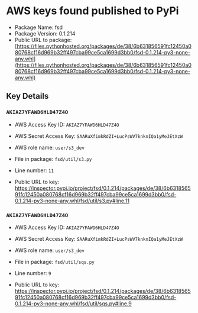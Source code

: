 # AWS keys found published to PyPi

* Package Name: fsd
* Package Version: 0.1.214
* Public URL to package: [https://files.pythonhosted.org/packages/de/38/6b631856591fc12450a080768cf16d969b32ff497cba99ce5ca1699d3bb0/fsd-0.1.214-py3-none-any.whl](https://files.pythonhosted.org/packages/de/38/6b631856591fc12450a080768cf16d969b32ff497cba99ce5ca1699d3bb0/fsd-0.1.214-py3-none-any.whl)

## Key Details

### `AKIAZ7YFAWD6HLD47Z4O`

* AWS Access Key ID: `AKIAZ7YFAWD6HLD47Z4O`
* AWS Secret Access Key: `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` 
* AWS role name: `user/s3_dev`
* File in package: `fsd/util/s3.py`
* Line number: `11`

* Public URL to key: https://inspector.pypi.io/project/fsd/0.1.214/packages/de/38/6b631856591fc12450a080768cf16d969b32ff497cba99ce5ca1699d3bb0/fsd-0.1.214-py3-none-any.whl/fsd/util/s3.py#line.11



### `AKIAZ7YFAWD6HLD47Z4O`

* AWS Access Key ID: `AKIAZ7YFAWD6HLD47Z4O`
* AWS Secret Access Key: `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` 
* AWS role name: `user/s3_dev`
* File in package: `fsd/util/sqs.py`
* Line number: `9`

* Public URL to key: https://inspector.pypi.io/project/fsd/0.1.214/packages/de/38/6b631856591fc12450a080768cf16d969b32ff497cba99ce5ca1699d3bb0/fsd-0.1.214-py3-none-any.whl/fsd/util/sqs.py#line.9


